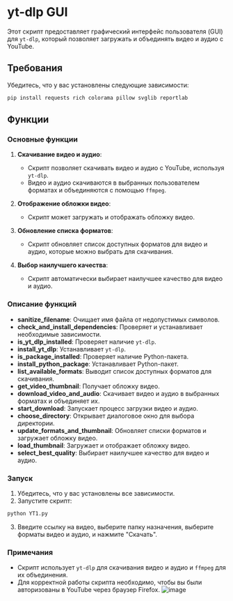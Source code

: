 # yt-dlp GUI

Этот скрипт предоставляет графический интерфейс пользователя (GUI) для `yt-dlp`, который позволяет загружать и объединять видео и аудио с YouTube.

## Требования

Убедитесь, что у вас установлены следующие зависимости:

```bash
pip install requests rich colorama pillow svglib reportlab
```

## Функции

### Основные функции

1. **Скачивание видео и аудио**:
   - Скрипт позволяет скачивать видео и аудио с YouTube, используя `yt-dlp`.
   - Видео и аудио скачиваются в выбранных пользователем форматах и объединяются с помощью `ffmpeg`.

2. **Отображение обложки видео**:
   - Скрипт может загружать и отображать обложку видео.

3. **Обновление списка форматов**:
   - Скрипт обновляет список доступных форматов для видео и аудио, которые можно выбрать для скачивания.

4. **Выбор наилучшего качества**:
   - Скрипт автоматически выбирает наилучшее качество для видео и аудио.

### Описание функций

- **sanitize_filename**: Очищает имя файла от недопустимых символов.
- **check_and_install_dependencies**: Проверяет и устанавливает необходимые зависимости.
- **is_yt_dlp_installed**: Проверяет наличие `yt-dlp`.
- **install_yt_dlp**: Устанавливает `yt-dlp`.
- **is_package_installed**: Проверяет наличие Python-пакета.
- **install_python_package**: Устанавливает Python-пакет.
- **list_available_formats**: Выводит список доступных форматов для скачивания.
- **get_video_thumbnail**: Получает обложку видео.
- **download_video_and_audio**: Скачивает видео и аудио в выбранных форматах и объединяет их.
- **start_download**: Запускает процесс загрузки видео и аудио.
- **choose_directory**: Открывает диалоговое окно для выбора директории.
- **update_formats_and_thumbnail**: Обновляет списки форматов и загружает обложку видео.
- **load_thumbnail**: Загружает и отображает обложку видео.
- **select_best_quality**: Выбирает наилучшее качество для видео и аудио.

### Запуск

1. Убедитесь, что у вас установлены все зависимости.
2. Запустите скрипт:

```bash
python YT1.py
```

3. Введите ссылку на видео, выберите папку назначения, выберите форматы видео и аудио, и нажмите "Скачать".

### Примечания

- Скрипт использует `yt-dlp` для скачивания видео и аудио и `ffmpeg` для их объединения.
- Для корректной работы скрипта необходимо, чтобы вы были авторизованы в YouTube через браузер Firefox.
![image](https://github.com/user-attachments/assets/da8b42bf-d357-4c63-b706-8104231de630)

